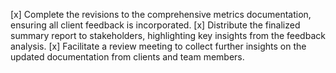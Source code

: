 [x] Complete the revisions to the comprehensive metrics documentation, ensuring all client feedback is incorporated.
[x] Distribute the finalized summary report to stakeholders, highlighting key insights from the feedback analysis.
[x] Facilitate a review meeting to collect further insights on the updated documentation from clients and team members.